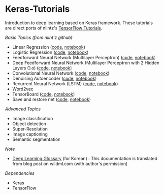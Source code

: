 # Keras-Tutorials

Introduction to deep learning based on Keras framework. These tutorials are direct ports of nlintz's [TensorFlow Tutorials](https://github.com/nlintz/TensorFlow-Tutorials).

*Basic Topics (from nlint'z github)*

* Linear Regression ([code](https://github.com/tgjeon/Keras-Tutorials/blob/master/01_linear_regression.py), [notebook](https://github.com/tgjeon/Keras-Tutorials/blob/master/01_linear_regression.ipynb))
* Logistic Regression ([code](https://github.com/tgjeon/Keras-Tutorials/blob/master/02_logistic_regression.py), [notebook](https://github.com/tgjeon/Keras-Tutorials/blob/master/02_logistic_regression.ipynb))
* Feedforward Neural Network (Multilayer Perceptron) ([code](https://github.com/tgjeon/Keras-Tutorials/blob/master/03_net.py), [notebook](https://github.com/tgjeon/Keras-Tutorials/blob/master/03_net.ipynb))
* Deep Feedforward Neural Network (Multilayer Perceptron with 2 Hidden Layers O.o) ([code](https://github.com/tgjeon/Keras-Tutorials/blob/master/04_modern_net.py), [notebook](https://github.com/tgjeon/Keras-Tutorials/blob/master/04_modern_net.ipynb))
* Convolutional Neural Network ([code](https://github.com/tgjeon/Keras-Tutorials/blob/master/05_convolutional_net.py), [notebook](https://github.com/tgjeon/Keras-Tutorials/blob/master/05_convolutional_net.ipynb))
* Denoising Autoencoder ([code](https://github.com/tgjeon/Keras-Tutorials/blob/master/06_autoencoder.py), [notebook](https://github.com/tgjeon/Keras-Tutorials/blob/master/06_autoencoder.ipynb))
* Recurrent Neural Network (LSTM) ([code](https://github.com/tgjeon/Keras-Tutorials/blob/master/07_lstm.py), [notebook](https://github.com/tgjeon/Keras-Tutorials/blob/master/07_lstm.ipynb))
* Word2vec
* TensorBoard ([code](https://github.com/tgjeon/Keras-Tutorials/blob/master/09_tensorboard.py), [notebook](https://github.com/tgjeon/Keras-Tutorials/blob/master/09_tensorboard.ipynb))
* Save and restore net ([code](https://github.com/tgjeon/Keras-Tutorials/blob/master/10_save_restore_net.py), [notebook](https://github.com/tgjeon/Keras-Tutorials/blob/master/10_save_restore_net.ipynb))

*Advanced Topics*

* Image classification
* Object detection
* Super-Resolution
* Image captioning
* Semantic segmentation



*Note*
* [Deep Learning Glossary](https://github.com/tgjeon/Keras-Tutorials/blob/master/DeepLearningGlossary.md) (for Korean)
: This documentation is translated from blog post on wildml.com (with author's permission)

*Dependencies*
* Keras
* TensorFlow

